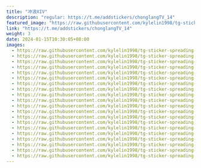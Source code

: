 ```yaml
---
title: "冲浪XIV"
description: "regular: https://t.me/addstickers/chonglangTV_14"
featured_image: "https://raw.githubusercontent.com/kylelin1998/tg-sticker-spreading-worldwide-images/main/img/4432f8c7-a32b-40be-823a-607f3450a63b.jpg"
link: "https://t.me/addstickers/chonglangTV_14"
weight: 3
date: 2024-01-15T10:30:05+08:00
images:
  - https://raw.githubusercontent.com/kylelin1998/tg-sticker-spreading-worldwide-images/main/img/4432f8c7-a32b-40be-823a-607f3450a63b.jpg
  - https://raw.githubusercontent.com/kylelin1998/tg-sticker-spreading-worldwide-images/main/img/87af5b4f-3c9e-46ac-8463-702a8e6d5308.jpg
  - https://raw.githubusercontent.com/kylelin1998/tg-sticker-spreading-worldwide-images/main/img/1562cb89-6114-4ad9-87d3-a40d9e8ee9a1.jpg
  - https://raw.githubusercontent.com/kylelin1998/tg-sticker-spreading-worldwide-images/main/img/03d09871-05c4-4b5c-bffa-ec0e4c0bdf23.jpg
  - https://raw.githubusercontent.com/kylelin1998/tg-sticker-spreading-worldwide-images/main/img/6859dc90-94ed-4df2-bc40-24f12b66ff04.jpg
  - https://raw.githubusercontent.com/kylelin1998/tg-sticker-spreading-worldwide-images/main/img/498d5d93-dbc1-4268-8ec1-c60ed5901e28.jpg
  - https://raw.githubusercontent.com/kylelin1998/tg-sticker-spreading-worldwide-images/main/img/b2b6f0a4-880a-4abd-ad94-da7165444733.jpg
  - https://raw.githubusercontent.com/kylelin1998/tg-sticker-spreading-worldwide-images/main/img/f0670fb6-0cdf-498b-ac08-0eac7b1772d3.jpg
  - https://raw.githubusercontent.com/kylelin1998/tg-sticker-spreading-worldwide-images/main/img/42df569d-21c2-4858-8b87-b467bf137881.jpg
  - https://raw.githubusercontent.com/kylelin1998/tg-sticker-spreading-worldwide-images/main/img/54416e23-e889-4ed2-8deb-e65dccf98d61.jpg
  - https://raw.githubusercontent.com/kylelin1998/tg-sticker-spreading-worldwide-images/main/img/455ad921-77b4-4e13-82d1-dee7667df8e9.jpg
  - https://raw.githubusercontent.com/kylelin1998/tg-sticker-spreading-worldwide-images/main/img/7eb94763-9991-4d3d-9232-1f8242b7b369.jpg
  - https://raw.githubusercontent.com/kylelin1998/tg-sticker-spreading-worldwide-images/main/img/565e1085-3c1a-48be-a442-8fa47abc5d72.jpg
  - https://raw.githubusercontent.com/kylelin1998/tg-sticker-spreading-worldwide-images/main/img/e4b5d3ba-b5f6-4a6e-868f-7160f3074cae.jpg
  - https://raw.githubusercontent.com/kylelin1998/tg-sticker-spreading-worldwide-images/main/img/790ece42-81e9-4689-b05b-e8aef4191534.jpg
  - https://raw.githubusercontent.com/kylelin1998/tg-sticker-spreading-worldwide-images/main/img/857c3438-d970-4968-b859-09172e3d3174.jpg
  - https://raw.githubusercontent.com/kylelin1998/tg-sticker-spreading-worldwide-images/main/img/a08fdf4b-f613-4ae1-9578-8e4af0cfed2b.jpg
  - https://raw.githubusercontent.com/kylelin1998/tg-sticker-spreading-worldwide-images/main/img/454ffa86-e3b9-4572-907b-6768341c8196.jpg
  - https://raw.githubusercontent.com/kylelin1998/tg-sticker-spreading-worldwide-images/main/img/bc8a720a-7642-42c3-9b2b-5cbb07d11ade.jpg
  - https://raw.githubusercontent.com/kylelin1998/tg-sticker-spreading-worldwide-images/main/img/adfa3229-bbc3-43e5-ac62-56af8a5f63bb.jpg
---
```

